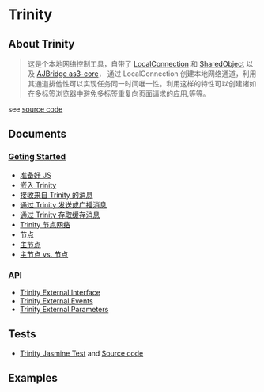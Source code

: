 # Trinity
## About Trinity 
> 这是个本地网络控制工具，自带了 [LocalConnection](http://help.adobe.com/zh_CN/FlashPlatform/reference/actionscript/3/flash/net/LocalConnection.html) 和 [SharedObject](http://help.adobe.com/zh_CN/FlashPlatform/reference/actionscript/3/flash/net/SharedObject.html) 以及 [AJBridge as3-core](https://github.com/kingfo/ajbridge-as3core)， 通过 LocalConnection 创建本地网络通道，利用其通道排他性可以实现任务同一时间唯一性。利用这样的特性可以创建诸如在多标签浏览器中避免多标签重复向页面请求的应用,等等。

see [source code](tree/master/src)
## Documents

### [Geting Started](https://github.com/kingfo/trinity/wiki/trinity_getting_started)

* [准备好 JS](https://github.com/kingfo/trinity/wiki/trinity_getting_started#wiki-get-js-ready)
* [嵌入 Trinity](https://github.com/kingfo/trinity/wiki/trinity_getting_started#wiki-embed-trinity)
* [接收来自 Trinity 的消息](https://github.com/kingfo/trinity/wiki/trinity_getting_started#wiki-receive-message)
* [通过 Trinity 发送或广播消息](https://github.com/kingfo/trinity/wiki/trinity_getting_started#wiki-broadcast-message)
* [通过 Trinity 存取缓存消息](https://github.com/kingfo/trinity/wiki/trinity_getting_started#wiki-get-and-set-cache)
* [Trinity 节点网络](https://github.com/kingfo/trinity/wiki/trinity_getting_started#wiki-network)
* [节点](https://github.com/kingfo/trinity/wiki/trinity_getting_started#wiki-node)
* [主节点](https://github.com/kingfo/trinity/wiki/trinity_getting_started#wiki-master)
* [主节点 vs. 节点](https://github.com/kingfo/trinity/wiki/trinity_getting_started#wiki-node-vs-master)

### API
* [Trinity External Interface](https://github.com/kingfo/trinity/wiki/trinity_external_interface)
* [Trinity External Events](https://github.com/kingfo/trinity/wiki/trinity_external_events)
* [Trinity External Parameters](https://github.com/kingfo/trinity/wiki/trinity_external_parameters)

## Tests

* [Trinity Jasmine Test](http://kingfo.github.com/trinity/test/as3/bin/index.html) and [Source code](tree/master/test/as3/src)

## Examples
